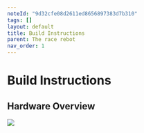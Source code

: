 ```yaml
---
noteId: "9d32cfe08d2611ed8656897383d7b310"
tags: []
layout: default
title: Build Instructions
parent: The race rebot
nav_order: 1
---
```


# [](#header-1)Build Instructions

## Hardware Overview
![](../../assets/images/hardware_overview.png)

<!-- TODO: link to hardware building-->